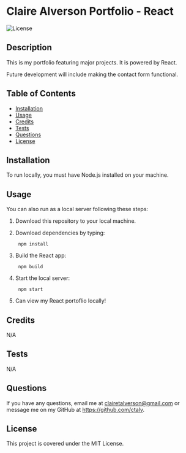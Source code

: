 # Claire Alverson Portfolio - React

![License](https://img.shields.io/badge/license-MIT-green)

## Description
This is my portfolio featuring major projects. It is powered by React.

Future development will include making the contact form functional. 
    
## Table of Contents 
    
- [Installation](#installation)
- [Usage](#usage)
- [Credits](#credits)
- [Tests](#tests)
- [Questions](#questions)
- [License](#license)

## Installation

To run locally, you must have Node.js installed on your machine.
    
## Usage

You can also run as a local server following these steps: 
1. Download this repository to your local machine.
2. Download dependencies by typing:

        npm install
3. Build the React app:

        npm build
4. Start the local server:

        npm start
5. Can view my React portoflio locally!


## Credits
N/A

## Tests
N/A
    
## Questions
If you have any questions, email me at clairetalverson@gmail.com or message me on my GitHub at https://github.com/ctalv.

## License
This project is covered under the MIT License.
